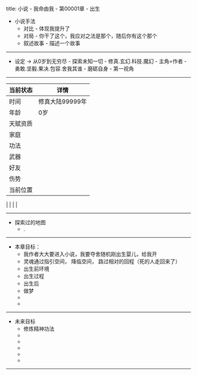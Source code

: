 title: 小说 - 我命由我 - 第00001章 - 出生
- 小说手法
    - 对比 - 体现我提升了
    - 对局 - 你干了这个，我应对之法是那个，随后你有这个那个
    - 叙述故事 - 描述一个故事

------------------------------------------------------------------------

- 设定 -> 从0岁到无穷尽 - 探索未知一切 - 修真.玄幻.科技.魔幻 - 主角=作者 - 勇敢.坚毅.果决.包容.舍我其谁 - 磨砺自身 - 第一视角

------------------------------------------------------------------------

| 当前状态 | 详情 |
|---------|-----|
时间    | 修真大陆99999年
年龄    | 0岁 
天赋资质 | 
家庭    |  
功法    |  
武器    |  
好友    |  
伤势    |
当前位置 | 
| 
| 
| 
| 

------------------------------------------------------------------------

- 探索过的地图
    - .

------------------------------------------------------------------------

- 本章目标：
    - 我作者大大要进入小说，我要夺舍随机刚出生婴儿，给我开
    - 灵魂通过指引空间， 降临空间， 路过相对的回程（死的人走回来了）
    - 出生前环境
    - 出生过程
    - 出生后
    - 做梦
    - 
    - 


------------------------------------------------------------------------

- 未来目标
    - 修炼精神功法
    - 
    - 
    - 
    - 
    - 

------------------------------------------------------------------------
